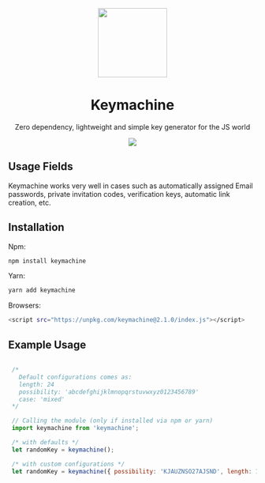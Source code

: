 <div align="center">

<img src="https://user-images.githubusercontent.com/39852038/55247335-649b2680-5258-11e9-81be-d05eb195295d.png" width="140" />

# Keymachine
Zero dependency, lightweight and simple key generator for the JS world
<div align="center">

<img src="https://img.shields.io/github/license/ozkanonur/keymachine.svg?color=212121&label=LICENSE&style=for-the-badge"/>

</div>

</div>

## Usage Fields

Keymachine works very well in cases such as automatically assigned Email passwords, private invitation codes, verification keys, automatic link creation, etc.

## Installation

Npm:

```sh
npm install keymachine
```

Yarn:

```sh
yarn add keymachine
```

Browsers:
```sh
<script src="https://unpkg.com/keymachine@2.1.0/index.js"></script>
```

## Example Usage

```js

 /*
   Default configurations comes as:
   length: 24
   possibility: 'abcdefghijklmnopqrstuvwxyz0123456789'
   case: 'mixed'
 */

 // Calling the module (only if installed via npm or yarn)
 import keymachine from 'keymachine';

 /* with defaults */
 let randomKey = keymachine();

 /* with custom configurations */
 let randomKey = keymachine({ possibility: 'KJAUZNSO27AJSND', length: 18, case: 'upper' });

```

</div>
